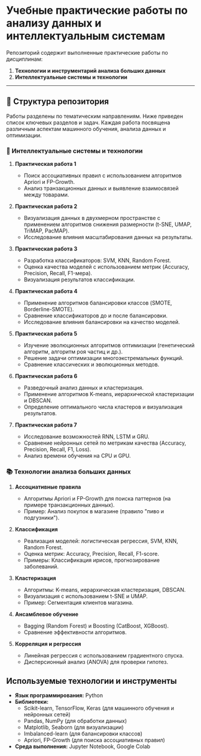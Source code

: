 # Учебные практические работы по анализу данных и интеллектуальным системам

Репозиторий содержит выполненные практические работы по дисциплинам:
1. **Технологии и инструментарий анализа больших данных**
2. **Интеллектуальные системы и технологии**

---

## 📁 Структура репозитория
Работы разделены по тематическим направлениям. Ниже приведен список ключевых разделов и задач. Каждая работа посвящена различным аспектам машинного обучения, анализа данных и оптимизации.

### 🧠 Интеллектуальные системы и технологии

1. **Практическая работа 1**  
   - Поиск ассоциативных правил с использованием алгоритмов Apriori и FP-Growth.  
   - Анализ транзакционных данных и выявление взаимосвязей между товарами.

2. **Практическая работа 2**  
   - Визуализация данных в двухмерном пространстве с применением алгоритмов снижения размерности (t-SNE, UMAP, TriMAP, PacMAP).  
   - Исследование влияния масштабирования данных на результаты.

3. **Практическая работа 3**  
   - Разработка классификаторов: SVM, KNN, Random Forest.  
   - Оценка качества моделей с использованием метрик (Accuracy, Precision, Recall, F1-мера).  
   - Визуализация результатов классификации.

4. **Практическая работа 4**  
   - Применение алгоритмов балансировки классов (SMOTE, Borderline-SMOTE).  
   - Сравнение классификаторов до и после балансировки.  
   - Исследование влияния балансировки на качество моделей.

5. **Практическая работа 5**  
   - Изучение эволюционных алгоритмов оптимизации (генетический алгоритм, алгоритм роя частиц и др.).  
   - Решение задачи оптимизации многоэкстремальных функций.  
   - Сравнение классических и эволюционных методов.

6. **Практическая работа 6**  
   - Разведочный анализ данных и кластеризация.  
   - Применение алгоритмов K-means, иерархической кластеризации и DBSCAN.  
   - Определение оптимального числа кластеров и визуализация результатов.

7. **Практическая работа 7**  
   - Исследование возможностей RNN, LSTM и GRU.  
   - Сравнение нейронных сетей по метрикам качества (Accuracy, Precision, Recall, F1, Loss).  
   - Анализ времени обучения на CPU и GPU.

### 📚 Технологии анализа больших данных
1. **Ассоциативные правила**
   - Алгоритмы Apriori и FP-Growth для поиска паттернов (на примере транзакционных данных).
   - Пример: Анализ покупок в магазине (правило "пиво и подгузники").

2. **Классификация**
   - Реализация моделей: логистическая регрессия, SVM, KNN, Random Forest.
   - Оценка метрик: Accuracy, Precision, Recall, F1-score.
   - Примеры: Классификация ирисов, прогнозирование заболеваний.

3. **Кластеризация**
   - Алгоритмы: K-means, иерархическая кластеризация, DBSCAN.
   - Визуализация с использованием t-SNE и UMAP.
   - Пример: Сегментация клиентов магазина.

4. **Ансамблевое обучение**
   - Bagging (Random Forest) и Boosting (CatBoost, XGBoost).
   - Сравнение эффективности алгоритмов.

5. **Корреляция и регрессия**
   - Линейная регрессия с использованием градиентного спуска.
   - Дисперсионный анализ (ANOVA) для проверки гипотез.

## Используемые технологии и инструменты

- **Язык программирования:** Python
- **Библиотеки:** 
  - Scikit-learn, TensorFlow, Keras (для машинного обучения и нейронных сетей)
  - Pandas, NumPy (для обработки данных)
  - Matplotlib, Seaborn (для визуализации)
  - Imbalanced-learn (для балансировки классов)
  - Apriori, FP-Growth (для поиска ассоциативных правил)
- **Среда выполнения:** Jupyter Notebook, Google Colab
